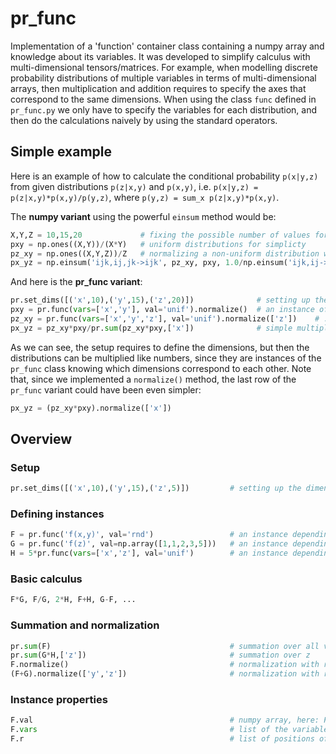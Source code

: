 # pr_func

Implementation of a 'function' container class containing a numpy array and knowledge about its variables.
It was developed to simplify calculus with multi-dimensional tensors/matrices. For example, when modelling discrete probability distributions of multiple variables in terms of multi-dimensional arrays, then multiplication and addition requires to specify the axes that correspond to the same dimensions. When using the class `func` defined in `pr_func.py` we only have to specify the variables for each distribution, and then do the calculations naively by using the standard operators.

## Simple example

Here is an example of how to calculate the conditional probability `p(x|y,z)` from given distributions `p(z|x,y)` and `p(x,y)`, i.e. `p(x|y,z) = p(z|x,y)*p(x,y)/p(y,z)`, where `p(y,z) = sum_x p(z|x,y)*p(x,y)`. 

The __numpy variant__ using the powerful `einsum` method would be:
```python
X,Y,Z = 10,15,20             # fixing the possible number of values for each of the random variables
pxy = np.ones((X,Y))/(X*Y)   # uniform distributions for simplicty                  
pz_xy = np.ones((X,Y,Z))/Z   # normalizing a non-uniform distribution would require another sum/einsum
px_yz = np.einsum('ijk,ij,jk->ijk', pz_xy, pxy, 1.0/np.einsum('ijk,ij->jk',pz_xy, pxy)  
```

And here is the __pr_func variant__:
```python
pr.set_dims([('x',10),('y',15),('z',20)])              # setting up the dimensions
pxy = pr.func(vars=['x','y'], val='unif').normalize()  # an instance of `func` depending on x and y
pz_xy = pr.func(vars=['x','y','z'], val='unif').normalize(['z'])    # ... on x,y,z, and normalizing 
px_yz = pz_xy*pxy/pr.sum(pz_xy*pxy,['x'])              # simple multiplication, division, and sums
```
As we can see, the setup requires to define the dimensions, but then the distributions can be multiplied like numbers, since they are instances of the `pr_func` class knowing which dimensions correspond to each other. Note that, since we implemented a `normalize()` method, the last row of the `pr_func` variant could have been even simpler:
```python
px_yz = (pz_xy*pxy).normalize(['x'])
```

## Overview

### Setup
```python
pr.set_dims([('x',10),('y',15),('z',5)])         # setting up the dimensions
```

### Defining instances
```python
F = pr.func('f(x,y)', val='rnd')                 # an instance depending on x and y with random values
G = pr.func('f(z)', val=np.array([1,1,2,3,5]))   # an instance depending on z with given values
H = 5*pr.func(vars=['x','z'], val='unif')        # an instance depending on x and z with the same value for each entry
```

### Basic calculus
```python
F*G, F/G, 2*H, F+H, G-F, ...                     
```

### Summation and normalization
```python
pr.sum(F)                                        # summation over all variables of F
pr.sum(G*H,['z'])                                # summation over z
F.normalize()                                    # normalization with respect to all variables
(F+G).normalize(['y','z'])                       # normalization with respect to y and z
```

### Instance properties
```python
F.val                                            # numpy array, here: F.val = np.random.rand(10,15)
F.vars                                           # list of the variables, here: F.vars = ['x','y']
F.r                                              # list of positions of the variables in dims, here: F.r = [0,1]
```
